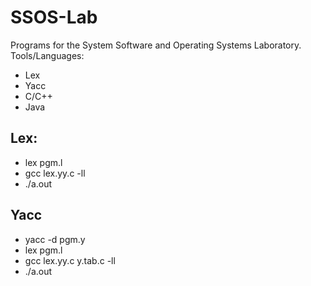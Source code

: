 # SSOS-Lab
Programs for the System Software and Operating Systems Laboratory.
Tools/Languages:
- Lex
- Yacc
- C/C++
- Java

## Lex:
- lex pgm.l
- gcc lex.yy.c -ll
- ./a.out

## Yacc
- yacc -d pgm.y
- lex pgm.l
- gcc lex.yy.c y.tab.c -ll
- ./a.out
